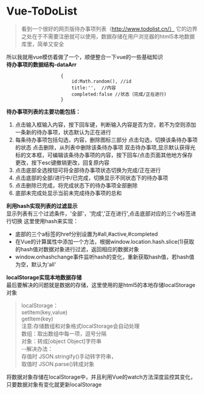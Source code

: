 # Vue-ToDoList #
> 看到一个很好的网页版待办事项列表（http://www.todolist.cn/）
> 它的边界之处在于不需要注册就可以使用，数据存储在用户浏览器的html5本地数据库里，简单又安全

所以我就用vue模仿着做了一个，顺便整合一下vue的一些基础知识  
**待办事项的数据结构-dataArr**  
```
				    {
    					id:Math.random(), //id
    					title:'',  //内容
    					completed:false //状态（完成/正在进行)
    				}
```

**待办事项列表的主要功能包括：**  

1. 点击输入框输入内容，按下回车键，判断输入内容是否为空，若不为空则添加一条新的待办事项，状态默认为正在进行
2. 每条待办事项包括勾选，内容，删除图标三部分
   点击勾选，切换该条待办事项的状态
   点击删除，从列表中删除该条待办事项
   双击待办事项,显示默认获得光标的文本框，可编辑该条待办事项的内容，按下回车/点击页面其他地方保存更改，按下esc键撤销更改，回复原内容
3. 点击底部全选按钮可将全部待办事项状态切换为完成/正在进行 
4. 点击底部的全部/进行中/已完成，切换显示不同状态下的待办事项
5. 点击删除已完成，将完成状态下的待办事项全部删除
6. 底部未完成处显示当前未完成待办事项的总和

**利用hash实现列表的过滤显示**  
显示列表有三个过滤条件，'全部'，'完成','正在进行',点击底部对应的三个a标签进行切换
这里使用hash来实现：


- 底部的三个a标签的href分别设置为#all,#active,#completed
- 在Vue的计算属性中添加一个方法，根据window.location.hash.slice(1)获取的hash值对数据对象进行过滤，返回相应的数据对象
- window.onhashchange事件监听hash的变化，重新获取hash值，若hash值为空，默认为'all'

**localStorage实现本地数据存储**  
最后要解决的问题就是数据的存储，这里使用的是html5的本地存储localStorage对象
> localStorage：  
> setItem(key,value)  
> getItem(key)  
> 注意:存储数组和对象格式localStorage会自动处理  
> 数组：取出数组中每一项，逗号分隔  
> 对象：转成[object Object]字符串  
>--解决办法：  
>   存值时 JSON.stringify()手动转字符串，  
>   取值时 JSON.parse()转成对象  

将数据对象存储在localStorage中，并且利用Vue的watch方法深度监控其变化，只要数据对象有变化就更新localStorage  